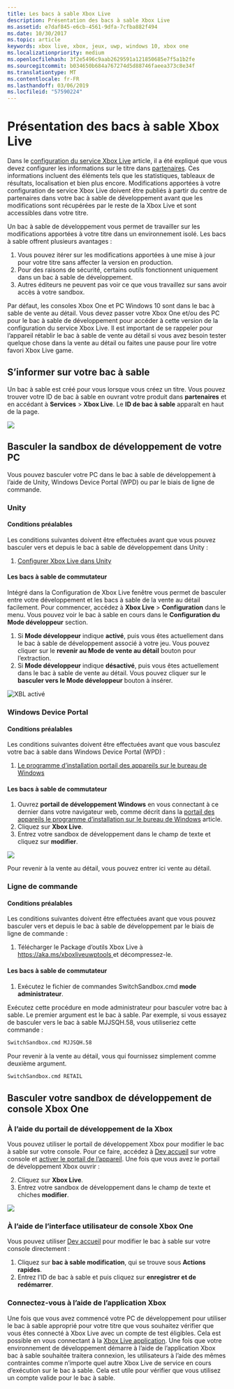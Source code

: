```yaml
---
title: Les bacs à sable Xbox Live
description: Présentation des bacs à sable Xbox Live
ms.assetid: e7daf845-e6cb-4561-9dfa-7cfba882f494
ms.date: 10/30/2017
ms.topic: article
keywords: xbox live, xbox, jeux, uwp, windows 10, xbox one
ms.localizationpriority: medium
ms.openlocfilehash: 3f2e5496c9aab2629591a121850685e7f5a1b2fe
ms.sourcegitcommit: b034650b684a767274d5d88746faeea373c8e34f
ms.translationtype: MT
ms.contentlocale: fr-FR
ms.lasthandoff: 03/06/2019
ms.locfileid: "57590224"
---
```

# <a name="xbox-live-sandboxes-introduction"></a>Présentation des bacs à sable Xbox Live

Dans le [configuration du service Xbox Live](xbox-live-service-configuration-creators.md) article, il a été expliqué que vous devez configurer les informations sur le titre dans [partenaires](https://partner.microsoft.com/dashboard). Ces informations incluent des éléments tels que les statistiques, tableaux de résultats, localisation et bien plus encore. Modifications apportées à votre configuration de service Xbox Live doivent être publiés à partir du centre de partenaires dans votre bac à sable de développement avant que les modifications sont récupérées par le reste de la Xbox Live et sont accessibles dans votre titre.

Un bac à sable de développement vous permet de travailler sur les modifications apportées à votre titre dans un environnement isolé. Les bacs à sable offrent plusieurs avantages :

1. Vous pouvez itérer sur les modifications apportées à une mise à jour pour votre titre sans affecter la version en production.
2. Pour des raisons de sécurité, certains outils fonctionnent uniquement dans un bac à sable de développement.
3. Autres éditeurs ne peuvent pas voir ce que vous travaillez sur sans avoir accès à votre sandbox.

Par défaut, les consoles Xbox One et PC Windows 10 sont dans le bac à sable de vente au détail. Vous devez passer votre Xbox One et/ou des PC pour le bac à sable de développement pour accéder à cette version de la configuration du service Xbox Live. Il est important de se rappeler pour l’appareil rétablir le bac à sable de vente au détail si vous avez besoin tester quelque chose dans la vente au détail ou faites une pause pour lire votre favori Xbox Live game.

## <a name="finding-out-about-your-sandbox"></a>S’informer sur votre bac à sable

Un bac à sable est créé pour vous lorsque vous créez un titre. Vous pouvez trouver votre ID de bac à sable en ouvrant votre produit dans **partenaires** et en accédant à **Services** > **Xbox Live**. Le **ID de bac à sable** apparaît en haut de la page.

![](../images/getting_started/devcenter_sandbox_id.png)

## <a name="switch-your-pcs-development-sandbox"></a>Basculer la sandbox de développement de votre PC
Vous pouvez basculer votre PC dans le bac à sable de développement à l’aide de Unity, Windows Device Portal (WPD) ou par le biais de ligne de commande.

### <a name="unity"></a>Unity

#### <a name="prerequisites"></a>Conditions préalables
Les conditions suivantes doivent être effectuées avant que vous pouvez basculer vers et depuis le bac à sable de développement dans Unity :

1. [Configurer Xbox Live dans Unity](configure-xbox-live-in-unity.md)

#### <a name="switch-sandboxes"></a>Les bacs à sable de commutateur
Intégré dans la Configuration de Xbox Live fenêtre vous permet de basculer entre votre développement et les bacs à sable de la vente au détail facilement. Pour commencer, accédez à **Xbox Live** > **Configuration** dans le menu. Vous pouvez voir le bac à sable en cours dans le **Configuration du Mode développeur** section.

1. Si **Mode développeur** indique **activé**, puis vous êtes actuellement dans le bac à sable de développement associé à votre jeu. Vous pouvez cliquer sur le **revenir au Mode de vente au détail** bouton pour l’extraction.
2. Si **Mode développeur** indique **désactivé**, puis vous êtes actuellement dans le bac à sable de vente au détail. Vous pouvez cliquer sur le **basculer vers le Mode développeur** bouton à insérer.

![XBL activé](../images/unity/unity-xbl-dev-mode.PNG)

### <a name="windows-device-portal"></a>Windows Device Portal

#### <a name="prerequisites"></a>Conditions préalables
Les conditions suivantes doivent être effectuées avant que vous basculez votre bac à sable dans Windows Device Portal (WPD) :

1. [Le programme d’installation portail des appareils sur le bureau de Windows](https://msdn.microsoft.com/en-us/windows/uwp/debug-test-perf/device-portal-desktop)

#### <a name="switch-sandboxes"></a>Les bacs à sable de commutateur

1. Ouvrez **portail de développement Windows** en vous connectant à ce dernier dans votre navigateur web, comme décrit dans la [portail des appareils le programme d’installation sur le bureau de Windows](https://msdn.microsoft.com/en-us/windows/uwp/debug-test-perf/device-portal-desktop) article.
2. Cliquez sur **Xbox Live**.
3. Entrez votre sandbox de développement dans le champ de texte et cliquez sur **modifier**.

![](../images/getting_started/wdp_switch_sandbox.png)

Pour revenir à la vente au détail, vous pouvez entrer ici vente au détail.

### <a name="command-line"></a>Ligne de commande

#### <a name="prerequisites"></a>Conditions préalables
Les conditions suivantes doivent être effectuées avant que vous pouvez basculer vers et depuis le bac à sable de développement par le biais de ligne de commande :

1. Télécharger le Package d’outils Xbox Live à [ https://aka.ms/xboxliveuwptools ](https://aka.ms/xboxliveuwptools) et décompressez-le.

#### <a name="switch-sandboxes"></a>Les bacs à sable de commutateur
1. Exécutez le fichier de commandes SwitchSandbox.cmd **mode administrateur**.

Exécutez cette procédure en mode administrateur pour basculer votre bac à sable. Le premier argument est le bac à sable. Par exemple, si vous essayez de basculer vers le bac à sable MJJSQH.58, vous utiliseriez cette commande :

```cmd
SwitchSandbox.cmd MJJSQH.58
```

Pour revenir à la vente au détail, vous qui fournissez simplement comme deuxième argument.

```cmd
SwitchSandbox.cmd RETAIL
```

## <a name="switch-your-xbox-one-console-development-sandbox"></a>Basculer votre sandbox de développement de console Xbox One

### <a name="using-xbox-dev-portal"></a>À l’aide du portail de développement de la Xbox

Vous pouvez utiliser le portail de développement Xbox pour modifier le bac à sable sur votre console. Pour ce faire, accédez à [Dev accueil](https://docs.microsoft.com/windows/uwp/xbox-apps/dev-home) sur votre console et [activer le portail de l’appareil](https://docs.microsoft.com/windows/uwp/debug-test-perf/device-portal-xbox). Une fois que vous avez le portail de développement Xbox ouvrir :

2. Cliquez sur **Xbox Live**.
3. Entrez votre sandbox de développement dans le champ de texte et chiches **modifier**.

![](../images/getting_started/xdp_switch_sandbox.png)

### <a name="using-xbox-one-console-ui"></a>À l’aide de l’interface utilisateur de console Xbox One

Vous pouvez utiliser [Dev accueil](https://docs.microsoft.com/windows/uwp/xbox-apps/dev-home) pour modifier le bac à sable sur votre console directement :

1. Cliquez sur **bac à sable modification**, qui se trouve sous **Actions rapides**.
2. Entrez l’ID de bac à sable et puis cliquez sur **enregistrer et de redémarrer**.

### <a name="sign-in-with-the-xbox-app"></a>Connectez-vous à l’aide de l’application Xbox

Une fois que vous avez commencé votre PC de développement pour utiliser le bac à sable approprié pour votre titre que vous souhaitez vérifier que vous êtes connecté à Xbox Live avec un compte de test éligibles. Cela est possible en vous connectant à la [Xbox Live application](https://www.xbox.com/en-US/xbox-app). Une fois que votre environnement de développement démarre à l’aide de l’application Xbox bac à sable souhaitée traitera connexion, les utilisateurs à l’aide des mêmes contraintes comme n’importe quel autre Xbox Live de service en cours d’exécution sur le bac à sable. Cela est utile pour vérifier que vous utilisez un compte valide pour le bac à sable.
